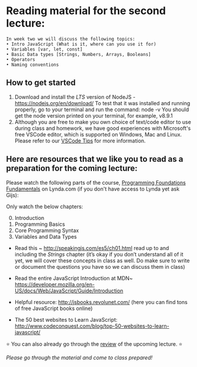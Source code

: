 # Reading material for the second lecture:

```
In week two we will discuss the following topics:
• Intro JavaScript (What is it, where can you use it for)
• Variables [var, let, const]
• Basic Data types [Strings, Numbers, Arrays, Booleans]
• Operators
• Naming conventions
```

## How to get started
1. Download and install the *LTS* version of NodeJS - https://nodejs.org/en/download/
To test that it was installed and running properly, go to your terminal and run the command: node -v You should get the node version printed on your terminal, for example, v8.9.1
2. Although you are free to make you own choice of text/code editor to use during class and homework, we have good experiences with Microsoft's free VSCode editor, which is supported on Windows, Mac and Linux. Please refer to our [VSCode Tips](../VSCodeTips/README.md) for more information.

## Here are resources that we like you to read as a preparation for the coming lecture:

Please watch the following parts of the course, [Programming Foundations Fundamentals](https://www.lynda.com/Programming-Foundations-tutorials/Welcome/83603/90426-4.html) on Lynda.com (if you don't have access to Lynda yet ask Gijs):

Only watch the below chapters:

0. Introduction
1. Programming Basics
2. Core Programming Syntax 
3. Variables and Data Types

- Read this ~ http://speakingjs.com/es5/ch01.html read up to and including the *Strings* chapter (it’s okay if you don’t understand all of it yet, we will cover these concepts in class as well. Do make sure to write or document the questions you have so we can discuss them in class)

- Read the entire JavaScript Introduction at MDN~ https://developer.mozilla.org/en-US/docs/Web/JavaScript/Guide/Introduction

- Helpful resource: http://jsbooks.revolunet.com/ (here you can find tons of free JavaScript books online)

- The 50 best websites to Learn JavaScript: http://www.codeconquest.com/blog/top-50-websites-to-learn-javascript/

:star: You can also already go through the [review](/Week2/REVIEW.md) of the upcoming lecture. :star:

_Please go through the material and come to class prepared!_

